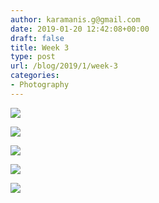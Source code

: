 ```yaml
---
author: karamanis.g@gmail.com
date: 2019-01-20 12:42:08+00:00
draft: false
title: Week 3
type: post
url: /blog/2019/1/week-3
categories:
- Photography
---
```




  
   ![](https://images.squarespace-cdn.com/content/v1/4f3f61bae4b063b909445965/1547967893752-QPUS60Z0F3SCZXVKDHPZ/ke17ZwdGBToddI8pDm48kF9aEDQaTpZHfWEO2zppK7Z7gQa3H78H3Y0txjaiv_0fDoOvxcdMmMKkDsyUqMSsMWxHk725yiiHCCLfrh8O1z5QPOohDIaIeljMHgDF5CVlOqpeNLcJ80NK65_fV7S1UX7HUUwySjcPdRBGehEKrDf5zebfiuf9u6oCHzr2lsfYZD7bBzAwq_2wCJyqgJebgg/image-asset.jpeg?format=original)

  

  
   ![](https://images.squarespace-cdn.com/content/v1/4f3f61bae4b063b909445965/1547967891930-QV858TEAEUYTGFSA2BJC/ke17ZwdGBToddI8pDm48kNcqTx7NSai6PQvlwtWbqth7gQa3H78H3Y0txjaiv_0fDoOvxcdMmMKkDsyUqMSsMWxHk725yiiHCCLfrh8O1z5QPOohDIaIeljMHgDF5CVlOqpeNLcJ80NK65_fV7S1UVAqAN1X0JvOm-jJcWhikLX851QydCiJpyMYeVUdcoebWqDrn5-9qwX4MTRTpdJXJw/image-asset.jpeg?format=original)

  

  
   ![](https://images.squarespace-cdn.com/content/v1/4f3f61bae4b063b909445965/1547967889799-BYFUWNC7LN9MU3QEIGRG/ke17ZwdGBToddI8pDm48kJRYd4FYIcEcrh_msEIEbkZ7gQa3H78H3Y0txjaiv_0fDoOvxcdMmMKkDsyUqMSsMWxHk725yiiHCCLfrh8O1z5QPOohDIaIeljMHgDF5CVlOqpeNLcJ80NK65_fV7S1UT1ZImrvDdHZk_1-CVtB4IJW58HC3_EugqL3Iws8RTt8g0wU7-gbCzcJVB_xdsPuSg/image-asset.jpeg?format=original)

  

  
   ![](https://images.squarespace-cdn.com/content/v1/4f3f61bae4b063b909445965/1547967889649-1M592NDIDTNF9E0CRLPF/ke17ZwdGBToddI8pDm48kF9aEDQaTpZHfWEO2zppK7Z7gQa3H78H3Y0txjaiv_0fDoOvxcdMmMKkDsyUqMSsMWxHk725yiiHCCLfrh8O1z5QPOohDIaIeljMHgDF5CVlOqpeNLcJ80NK65_fV7S1UX7HUUwySjcPdRBGehEKrDf5zebfiuf9u6oCHzr2lsfYZD7bBzAwq_2wCJyqgJebgg/image-asset.jpeg?format=original)

  

  
   ![](https://images.squarespace-cdn.com/content/v1/4f3f61bae4b063b909445965/1547988100444-73SGM6N8P7XL7EE34BUC/ke17ZwdGBToddI8pDm48kIUnZ7F61d6kUErKMFUG9yx7gQa3H78H3Y0txjaiv_0fDoOvxcdMmMKkDsyUqMSsMWxHk725yiiHCCLfrh8O1z4YTzHvnKhyp6Da-NYroOW3ZGjoBKy3azqku80C789l0oGwQPSn8VqSSM4mc7rOnoiSVtBZdsXS7gJn3q8MEfLVmmn_5Sp7NN1Sx1GsGIEG9A/image-asset.jpeg?format=original)

  


